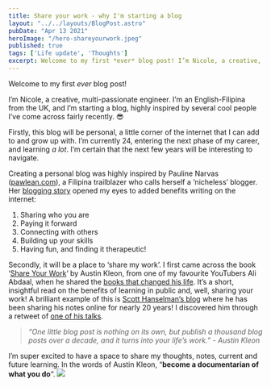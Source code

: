 ```yaml
---
title: Share your work - why I'm starting a blog
layout: "../../layouts/BlogPost.astro"
pubDate: "Apr 13 2021"
heroImage: "/hero-shareyourwork.jpeg"
published: true
tags: ['Life update', 'Thoughts']
excerpt: Welcome to my first *ever* blog post! I’m Nicole, a creative, multi-passionate engineer. I’m an English-Filipina
---
```


Welcome to my first *ever* blog post!

I’m Nicole, a creative, multi-passionate engineer. I’m an English-Filipina from the UK, and I’m starting a blog, highly inspired by several cool people I’ve come across fairly recently. 😎

Firstly, this blog will be personal, a little corner of the internet that I can add to and grow up with. I’m currently 24, entering the next phase of my career, and learning *a lot*. I’m certain that the next few years will be interesting to navigate.

Creating a personal blog was highly inspired by Pauline Narvas ([pawlean.com](https://pawlean.com/)), a Filipina trailblazer who calls herself a ‘nicheless’ blogger. Her [blogging story](https://www.youtube.com/watch?v=fybQ2oId1I4) opened my eyes to added benefits writing on the internet:

1. Sharing who you are
2. Paying it forward
3. Connecting with others
4. Building up your skills
5. Having fun, and finding it therapeutic!

Secondly, it will be a place to ‘share my work’. I first came across the book ‘[Share Your Work](https://www.goodreads.com/book/show/18290401-show-your-work)‘ by Austin Kleon, from one of my favourite YouTubers Ali Abdaal, when he shared the [books that changed his life](https://www.youtube.com/watch?v=hv1gOEY3cs4). It’s a short, insightful read on the benefits of learning in public and, well, sharing your work! A brilliant example of this is [Scott Hanselman’s blog](https://www.hanselman.com/) where he has been sharing his notes online for nearly 20 years! I discovered him through a retweet of [one of his talks](https://www.youtube.com/watch?v=8HE5LJwAv1k).

> *“One little blog post is nothing on its own, but publish a thousand blog posts over a decade, and it turns into your life’s work.” - Austin Kleon*

I’m super excited to have a space to share my thoughts, notes, current and future learning. In the words of Austin Kleon, “**become a documentarian of what you do**“.
![](https://img.buymeacoffee.com/button-api/?text=Buy%20me%20a%20coffee&amp;emoji=%F0%9F%8C%B8&amp;slug=nicoleac&amp;button_colour=BD5FFF&amp;font_colour=ffffff&amp;font_family=Inter&amp;outline_colour=000000&amp;coffee_colour=FFDD00)
